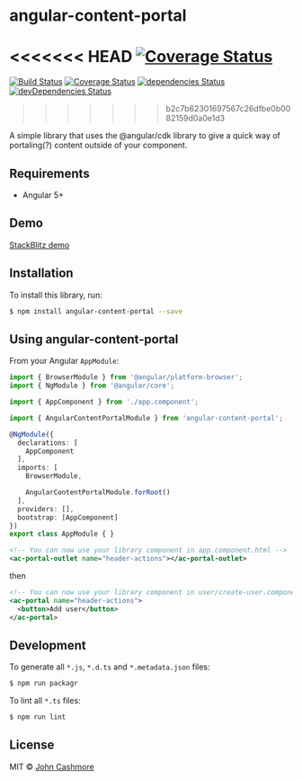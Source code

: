 # angular-content-portal

<<<<<<< HEAD
[![Coverage Status](https://coveralls.io/repos/github/JohnCashmore/angular-content-portal/badge.svg?branch=master)](https://coveralls.io/github/JohnCashmore/angular-content-portal?branch=master)
=======
[![Build Status](https://travis-ci.org/angular/angular-cli.svg?branch=master)](https://travis-ci.org/angular/angular-cli) [![Coverage Status](https://coveralls.io/repos/github/JohnCashmore/angular-content-portal/badge.svg?branch=master)](https://coveralls.io/github/JohnCashmore/angular-content-portal?branch=master) [![dependencies Status](https://david-dm.org/johncashmore/angular-content-portal/status.svg)](https://david-dm.org/johncashmore/angular-content-portal) [![devDependencies Status](https://david-dm.org/johncashmore/angular-content-portal/dev-status.svg)](https://david-dm.org/johncashmore/angular-content-portal?type=dev)
>>>>>>> b2c7b62301697567c26dfbe0b0082159d0a0e1d3

A simple library that uses the @angular/cdk library to give a quick way of portaling(?) content outside of your component.

## Requirements

- Angular 5+

## Demo

[StackBlitz demo](https://stackblitz.com/edit/angular-content-portal)

## Installation

To install this library, run:

```bash
$ npm install angular-content-portal --save
```

## Using angular-content-portal

From your Angular `AppModule`:

```typescript
import { BrowserModule } from '@angular/platform-browser';
import { NgModule } from '@angular/core';

import { AppComponent } from './app.component';

import { AngularContentPortalModule } from 'angular-content-portal';

@NgModule({
  declarations: [
    AppComponent
  ],
  imports: [
    BrowserModule,

    AngularContentPortalModule.forRoot()
  ],
  providers: [],
  bootstrap: [AppComponent]
})
export class AppModule { }
```


```xml
<!-- You can now use your library component in app.component.html -->
<ac-portal-outlet name="header-actions"></ac-portal-outlet>
```

then


```xml
<!-- You can now use your library component in user/create-user.component.html -->
<ac-portal name="header-actions">
  <button>Add user</button>
</ac-portal>
```

## Development

To generate all `*.js`, `*.d.ts` and `*.metadata.json` files:

```bash
$ npm run packagr
```

To lint all `*.ts` files:

```bash
$ npm run lint
```

## License

MIT © [John Cashmore](mailto:john@cashmo.re)
